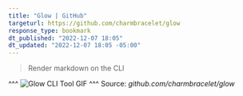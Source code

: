 ```yaml
---
title: "Glow | GitHub"
targeturl: https://github.com/charmbracelet/glow 
response_type: bookmark
dt_published: "2022-12-07 18:05"
dt_updated: "2022-12-07 18:05 -05:00"
---
```


> Render markdown on the CLI

^^^
![Glow CLI Tool GIF](https://camo.githubusercontent.com/bd591b74af8a6991894c8a84ab8d48f05ce7f66975b325d31f6954c836ddab27/68747470733a2f2f73747566662e636861726d2e73682f676c6f772f676c6f772d312e332d747261696c65722d6769746875622e676966)
^^^ Source: *github.com/charmbracelet/glow*